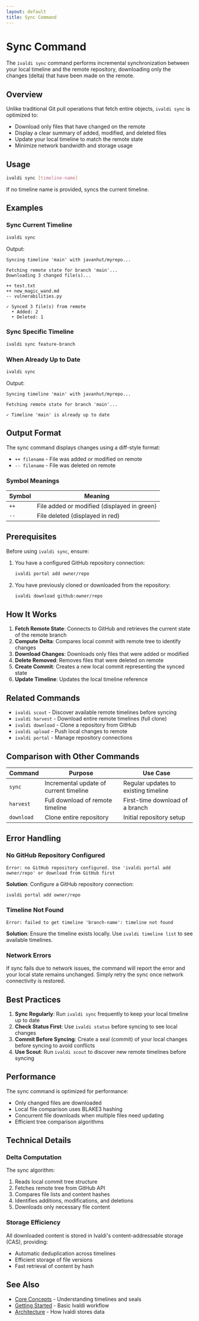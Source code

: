 ```yaml
---
layout: default
title: Sync Command
---
```


# Sync Command

The `ivaldi sync` command performs incremental synchronization between your local timeline and the remote repository, downloading only the changes (delta) that have been made on the remote.

## Overview

Unlike traditional Git pull operations that fetch entire objects, `ivaldi sync` is optimized to:
- Download only files that have changed on the remote
- Display a clear summary of added, modified, and deleted files
- Update your local timeline to match the remote state
- Minimize network bandwidth and storage usage

## Usage

```bash
ivaldi sync [timeline-name]
```

If no timeline name is provided, syncs the current timeline.

## Examples

### Sync Current Timeline

```bash
ivaldi sync
```

Output:
```
Syncing timeline 'main' with javanhut/myrepo...

Fetching remote state for branch 'main'...
Downloading 3 changed file(s)...

++ test.txt
++ new_magic_wand.md
-- vulnerabilities.py

✓ Synced 3 file(s) from remote
  • Added: 2
  • Deleted: 1
```

### Sync Specific Timeline

```bash
ivaldi sync feature-branch
```

### When Already Up to Date

```bash
ivaldi sync
```

Output:
```
Syncing timeline 'main' with javanhut/myrepo...

Fetching remote state for branch 'main'...

✓ Timeline 'main' is already up to date
```

## Output Format

The sync command displays changes using a diff-style format:

- `++ filename` - File was added or modified on remote
- `-- filename` - File was deleted on remote

### Symbol Meanings

| Symbol | Meaning |
|--------|---------|
| `++` | File added or modified (displayed in green) |
| `--` | File deleted (displayed in red) |

## Prerequisites

Before using `ivaldi sync`, ensure:

1. You have a configured GitHub repository connection:
   ```bash
   ivaldi portal add owner/repo
   ```

2. You have previously cloned or downloaded from the repository:
   ```bash
   ivaldi download github:owner/repo
   ```

## How It Works

1. **Fetch Remote State**: Connects to GitHub and retrieves the current state of the remote branch
2. **Compute Delta**: Compares local commit with remote tree to identify changes
3. **Download Changes**: Downloads only files that were added or modified
4. **Delete Removed**: Removes files that were deleted on remote
5. **Create Commit**: Creates a new local commit representing the synced state
6. **Update Timeline**: Updates the local timeline reference

## Related Commands

- `ivaldi scout` - Discover available remote timelines before syncing
- `ivaldi harvest` - Download entire remote timelines (full clone)
- `ivaldi download` - Clone a repository from GitHub
- `ivaldi upload` - Push local changes to remote
- `ivaldi portal` - Manage repository connections

## Comparison with Other Commands

| Command | Purpose | Use Case |
|---------|---------|----------|
| `sync` | Incremental update of current timeline | Regular updates to existing timeline |
| `harvest` | Full download of remote timeline | First-time download of a branch |
| `download` | Clone entire repository | Initial repository setup |

## Error Handling

### No GitHub Repository Configured

```
Error: no GitHub repository configured. Use 'ivaldi portal add owner/repo' or download from GitHub first
```

**Solution**: Configure a GitHub repository connection:
```bash
ivaldi portal add owner/repo
```

### Timeline Not Found

```
Error: failed to get timeline 'branch-name': timeline not found
```

**Solution**: Ensure the timeline exists locally. Use `ivaldi timeline list` to see available timelines.

### Network Errors

If sync fails due to network issues, the command will report the error and your local state remains unchanged. Simply retry the sync once network connectivity is restored.

## Best Practices

1. **Sync Regularly**: Run `ivaldi sync` frequently to keep your local timeline up to date
2. **Check Status First**: Use `ivaldi status` before syncing to see local changes
3. **Commit Before Syncing**: Create a seal (commit) of your local changes before syncing to avoid conflicts
4. **Use Scout**: Run `ivaldi scout` to discover new remote timelines before syncing

## Performance

The sync command is optimized for performance:
- Only changed files are downloaded
- Local file comparison uses BLAKE3 hashing
- Concurrent file downloads when multiple files need updating
- Efficient tree comparison algorithms

## Technical Details

### Delta Computation

The sync algorithm:
1. Reads local commit tree structure
2. Fetches remote tree from GitHub API
3. Compares file lists and content hashes
4. Identifies additions, modifications, and deletions
5. Downloads only necessary file content

### Storage Efficiency

All downloaded content is stored in Ivaldi's content-addressable storage (CAS), providing:
- Automatic deduplication across timelines
- Efficient storage of file versions
- Fast retrieval of content by hash

## See Also

- [Core Concepts](core-concepts.md) - Understanding timelines and seals
- [Getting Started](getting-started.md) - Basic Ivaldi workflow
- [Architecture](architecture.md) - How Ivaldi stores data
